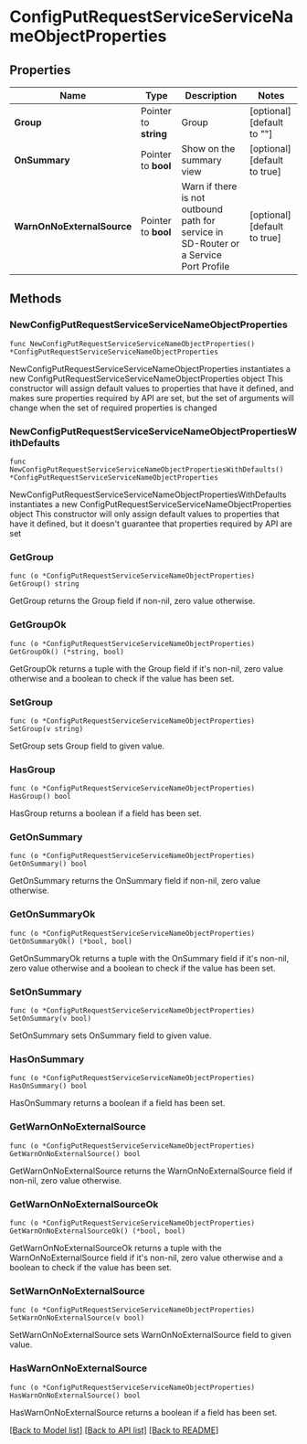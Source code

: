 # ConfigPutRequestServiceServiceNameObjectProperties

## Properties

Name | Type | Description | Notes
------------ | ------------- | ------------- | -------------
**Group** | Pointer to **string** | Group | [optional] [default to ""]
**OnSummary** | Pointer to **bool** | Show on the summary view | [optional] [default to true]
**WarnOnNoExternalSource** | Pointer to **bool** | Warn if there is not outbound path for service in SD-Router or a Service Port Profile | [optional] [default to true]

## Methods

### NewConfigPutRequestServiceServiceNameObjectProperties

`func NewConfigPutRequestServiceServiceNameObjectProperties() *ConfigPutRequestServiceServiceNameObjectProperties`

NewConfigPutRequestServiceServiceNameObjectProperties instantiates a new ConfigPutRequestServiceServiceNameObjectProperties object
This constructor will assign default values to properties that have it defined,
and makes sure properties required by API are set, but the set of arguments
will change when the set of required properties is changed

### NewConfigPutRequestServiceServiceNameObjectPropertiesWithDefaults

`func NewConfigPutRequestServiceServiceNameObjectPropertiesWithDefaults() *ConfigPutRequestServiceServiceNameObjectProperties`

NewConfigPutRequestServiceServiceNameObjectPropertiesWithDefaults instantiates a new ConfigPutRequestServiceServiceNameObjectProperties object
This constructor will only assign default values to properties that have it defined,
but it doesn't guarantee that properties required by API are set

### GetGroup

`func (o *ConfigPutRequestServiceServiceNameObjectProperties) GetGroup() string`

GetGroup returns the Group field if non-nil, zero value otherwise.

### GetGroupOk

`func (o *ConfigPutRequestServiceServiceNameObjectProperties) GetGroupOk() (*string, bool)`

GetGroupOk returns a tuple with the Group field if it's non-nil, zero value otherwise
and a boolean to check if the value has been set.

### SetGroup

`func (o *ConfigPutRequestServiceServiceNameObjectProperties) SetGroup(v string)`

SetGroup sets Group field to given value.

### HasGroup

`func (o *ConfigPutRequestServiceServiceNameObjectProperties) HasGroup() bool`

HasGroup returns a boolean if a field has been set.

### GetOnSummary

`func (o *ConfigPutRequestServiceServiceNameObjectProperties) GetOnSummary() bool`

GetOnSummary returns the OnSummary field if non-nil, zero value otherwise.

### GetOnSummaryOk

`func (o *ConfigPutRequestServiceServiceNameObjectProperties) GetOnSummaryOk() (*bool, bool)`

GetOnSummaryOk returns a tuple with the OnSummary field if it's non-nil, zero value otherwise
and a boolean to check if the value has been set.

### SetOnSummary

`func (o *ConfigPutRequestServiceServiceNameObjectProperties) SetOnSummary(v bool)`

SetOnSummary sets OnSummary field to given value.

### HasOnSummary

`func (o *ConfigPutRequestServiceServiceNameObjectProperties) HasOnSummary() bool`

HasOnSummary returns a boolean if a field has been set.

### GetWarnOnNoExternalSource

`func (o *ConfigPutRequestServiceServiceNameObjectProperties) GetWarnOnNoExternalSource() bool`

GetWarnOnNoExternalSource returns the WarnOnNoExternalSource field if non-nil, zero value otherwise.

### GetWarnOnNoExternalSourceOk

`func (o *ConfigPutRequestServiceServiceNameObjectProperties) GetWarnOnNoExternalSourceOk() (*bool, bool)`

GetWarnOnNoExternalSourceOk returns a tuple with the WarnOnNoExternalSource field if it's non-nil, zero value otherwise
and a boolean to check if the value has been set.

### SetWarnOnNoExternalSource

`func (o *ConfigPutRequestServiceServiceNameObjectProperties) SetWarnOnNoExternalSource(v bool)`

SetWarnOnNoExternalSource sets WarnOnNoExternalSource field to given value.

### HasWarnOnNoExternalSource

`func (o *ConfigPutRequestServiceServiceNameObjectProperties) HasWarnOnNoExternalSource() bool`

HasWarnOnNoExternalSource returns a boolean if a field has been set.


[[Back to Model list]](../README.md#documentation-for-models) [[Back to API list]](../README.md#documentation-for-api-endpoints) [[Back to README]](../README.md)


